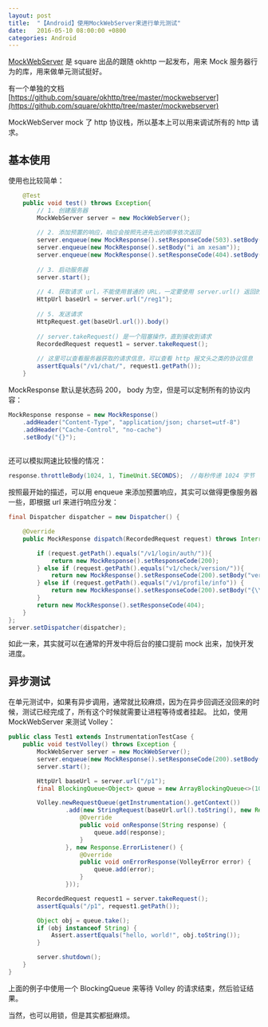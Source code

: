 ```yaml
---
layout: post
title:  "【Android】使用MockWebServer来进行单元测试"
date:   2016-05-10 08:00:00 +0800
categories: Android
---
```

[MockWebServer](https://github.com/square/okhttp) 是 square 出品的跟随 okhttp 一起发布，用来 Mock 服务器行为的库，用来做单元测试挺好。

有一个单独的文档[https://github.com/square/okhttp/tree/master/mockwebserver](https://github.com/square/okhttp/tree/master/mockwebserver)

MockWebServer mock 了 http 协议栈，所以基本上可以用来调试所有的 http 请求。

## 基本使用

使用也比较简单：

```java
    @Test
    public void test() throws Exception{
        // 1. 创建服务器
        MockWebServer server = new MockWebServer();
    
        // 2. 添加预置的响应，响应会按照先进先出的顺序依次返回
        server.enqueue(new MockResponse().setResponseCode(503).setBody("hello, world!"));
        server.enqueue(new MockResponse().setBody("i am xesam"));
        server.enqueue(new MockResponse().setResponseCode(404).setBody("not found"));
    
        // 3. 启动服务器
        server.start();
    
        // 4. 获取请求 url，不能使用普通的 URL，一定要使用 server.url() 返回的 URL，不然没法进入 Mock 服务器
        HttpUrl baseUrl = server.url("/reg1");
        
        // 5. 发送请求
        HttpRequest.get(baseUrl.url()).body()
    
        // server.takeRequest() 是一个阻塞操作，直到接收到请求
        RecordedRequest request1 = server.takeRequest();
        
        // 这里可以查看服务器获取的请求信息，可以查看 http 报文头之类的协议信息
        assertEquals("/v1/chat/", request1.getPath());
    }
```

MockResponse 默认是状态码 200， body 为空，但是可以定制所有的协议内容：

```java 
MockResponse response = new MockResponse()
    .addHeader("Content-Type", "application/json; charset=utf-8")
    .addHeader("Cache-Control", "no-cache")
    .setBody("{}");
    
```

还可以模拟网速比较慢的情况：

```java
response.throttleBody(1024, 1, TimeUnit.SECONDS);  //每秒传递 1024 字节
```

按照最开始的描述，可以用 enqueue 来添加预置响应，其实可以做得更像服务器一些，即根据 url 来进行响应分发：

```java
final Dispatcher dispatcher = new Dispatcher() {

    @Override
    public MockResponse dispatch(RecordedRequest request) throws InterruptedException {

        if (request.getPath().equals("/v1/login/auth/")){
            return new MockResponse().setResponseCode(200);
        } else if (request.getPath().equals("v1/check/version/")){
            return new MockResponse().setResponseCode(200).setBody("version=9");
        } else if (request.getPath().equals("/v1/profile/info")) {
            return new MockResponse().setResponseCode(200).setBody("{\\\"info\\\":{\\\"name\":\"Lucas Albuquerque\",\"age\":\"21\",\"gender\":\"male\"}}");
        }
        return new MockResponse().setResponseCode(404);
    }
};
server.setDispatcher(dispatcher);
```

如此一来，其实就可以在通常的开发中将后台的接口提前 mock 出来，加快开发进度。

## 异步测试

在单元测试中，如果有异步调用，通常就比较麻烦，因为在异步回调还没回来的时候，测试已经完成了，所有这个时候就需要让进程等待或者挂起。
比如，使用 MockWebServer 来测试 Volley：

```java
public class Test1 extends InstrumentationTestCase {
    public void testVolley() throws Exception {
        MockWebServer server = new MockWebServer();
        server.enqueue(new MockResponse().setResponseCode(200).setBody("hello, world!"));
        server.start();

        HttpUrl baseUrl = server.url("/p1");
        final BlockingQueue<Object> queue = new ArrayBlockingQueue<>(10);

        Volley.newRequestQueue(getInstrumentation().getContext())
                .add(new StringRequest(baseUrl.url().toString(), new Response.Listener<String>() {
                    @Override
                    public void onResponse(String response) {
                        queue.add(response);
                    }
                }, new Response.ErrorListener() {
                    @Override
                    public void onErrorResponse(VolleyError error) {
                        queue.add(error);
                    }
                }));

        RecordedRequest request1 = server.takeRequest();
        assertEquals("/p1", request1.getPath());

        Object obj = queue.take();
        if (obj instanceof String) {
            Assert.assertEquals("hello, world!", obj.toString());
        }

        server.shutdown();
    }
}
```

上面的例子中使用一个 BlockingQueue 来等待 Volley 的请求结束，然后验证结果。

当然，也可以用锁，但是其实都挺麻烦。
